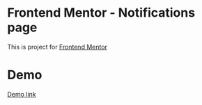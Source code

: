 # Frontend Mentor - Notifications page
This is project for [Frontend Mentor](https://www.frontendmentor.io) 
# Demo
[Demo link](https://carminepola.github.io/frontendmentor-notification/) 

